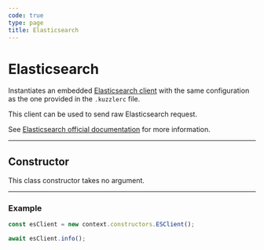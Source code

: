 ```yaml
---
code: true
type: page
title: Elasticsearch
---
```


# Elasticsearch

Instantiates an embedded [Elasticsearch client](https://github.com/elastic/elasticsearch-js) with the same configuration as the one provided in the `.kuzzlerc` file.  

This client can be used to send raw Elasticsearch request.  

See [Elasticsearch official documentation](https://www.elastic.co/guide/en/elasticsearch/client/javascript-api/current/api-reference.html) for more information.

---

## Constructor

This class constructor takes no argument.

---

### Example

```js
const esClient = new context.constructors.ESClient();

await esClient.info();
```
